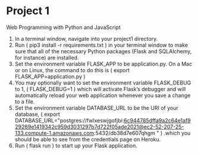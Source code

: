 # Project 1

Web Programming with Python and JavaScript

1. In a terminal window, navigate into your project1 directory.
2. Run ( pip3 install -r requirements.txt ) in your terminal window to make sure that all of the necessary Python packages (Flask and SQLAlchemy, for instance) are installed.
3. Set the environment variable FLASK_APP to be application.py. On a Mac or on Linux, the command to do this is ( export FLASK_APP=application.py )
4. You may optionally want to set the environment variable FLASK_DEBUG to 1, ( FLASK_DEBUG=1 ) which will activate Flask’s debugger and will automatically reload your web application whenever you save a change to a file.
5. Set the environment variable DATABASE_URL to be the URI of your database, ( export DATABASE_URL="postgres://fwlxeswjgofjbi:6c944785dffa9a2c64e1af929269e1419342c959d3031297b7d722f05ade2021@ec2-52-207-25-133.compute-1.amazonaws.com:5432/db38d7e607qhgm
" ) .which you should be able to see from the credentials page on Heroku.
6. Run ( flask run ) to start up your Flask application.
